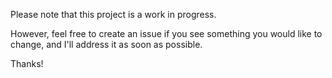 Please note that this project is a work in progress.

However, feel free to create an issue if you see something you would like to change, and I'll address it as soon as possible.

Thanks!
